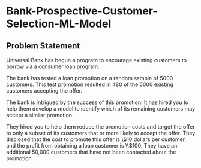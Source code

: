 # Bank-Prospective-Customer-Selection-ML-Model
## Problem Statement
Universal Bank has begun a program to encourage existing customers to borrow via a consumer loan program. 

The bank has tested a loan promotion on a random sample of 5000 customers. This test promotion resulted in 480 of the 5000 existing customers accepting the offer. 

The bank is intrigued by the success of this promotion. It has hired you to help them develop a model to identify which of its remaining customers may accept a similar promotion. 

They hired you to help them reduce the promotion costs and target the offer to only a subset of its customers that or more likely to accept the offer. They disclosed that the cost to promote this offer is \\$10 dollars per customer, and the profit from obtaining a loan customer is \\$100. They have an additional 50,000 customers that have not been contacted about the promotion. 
